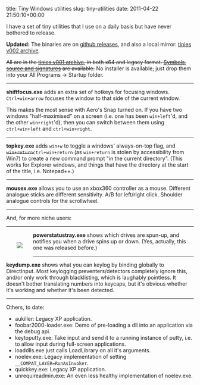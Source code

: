 title: Tiny Windows utilities
slug: tiny-utilities
date: 2011-04-22 21:50:10+00:00

I have a set of tiny utilities that I use on a daily basis but have never bothered to release.

<strong>Updated:</strong> The binaries are on <a href="https://github.com/FauxFaux/tinies/releases">github releases</a>, and also a local mirror: <a href="//b.goeswhere.com/tinies-v002.zip">tinies v002 archive</a>.

<strike>All are in the <a href="//b.goeswhere.com/tinies-v001.7z">tinies v001 archive</a>, in both x64 and legacy format.  <a href="//b.goeswhere.com/tinies-syms-v001.7z">Symbols</a>, <a href="//git.goeswhere.com/?p=tinies.git;a=tag;h=refs/tags/v001">source and signatures</a> are available.</strike>  No installer is available; just drop them into your All Programs -> Startup folder.

<hr/>

<strong>shiftfocus.exe</strong> adds an extra set of hotkeys for focusing windows.  <code>Ctrl+win+arrow</code> focuses the window to that side of the current window.

This makes the most sense with Aero's Snap turned on.  If you have two windows "half-maximised" on a screen (i.e. one has been <code>win+left</code>'d, and the other <code>win+right</code>'d), then you can switch between them using <code>ctrl+win+left</code> and <code>ctrl+win+right</code>.

<hr/>

<strong>topkey.exe</strong> adds <code>win+w</code> to toggle a windows' always-on-top flag, and <strike><code>win+return</code></strike><code>ctrl+win+return</code> (as <code>win+return</code> is stolen by accessibility from Win7) to create a new command prompt "in the current directory".  (This works for Explorer windows, and things that have the directory at the start of the title, i.e. Notepad++.)

<hr/>

<strong>mousex.exe</strong> allows you to use an xbox360 controller as a mouse.  Different analogue sticks are different sensitivity.  A/B for left/right click.  Shoulder analogue controls for the scrollwheel.</p>

<hr/>

And, for more niche users:

<hr/>

<img style="float: left; padding: 2em" src="//b.goeswhere.com/powerstatustray.png"/>

<strong>powerstatustray.exe</strong> shows which drives are spun-up, and notifies you when a drive spins up or down.  (Yes, actually, this one was released before.)

<hr/>

<strong>keydump.exe</strong> shows what you can keylog by binding globally to DirectInput.  Most keylogging preventers/detectors completely ignore this, and/or only work through blacklisting, which is laughably pointless.  It doesn't bother translating numbers into keycaps, but it's obvious whether it's working and whether it's been detected.

<hr/>
Others, to date:
<ul>
<li>aukiller: Legacy XP application.</li>
<li>foobar2000-loader.exe: Demo of pre-loading a dll into an application via the debug api.</li>
<li>keytoputty.exe: Take input and send it to a running instance of putty, i.e. to allow input during full-screen applications.</li>
<li>loaddlls.exe just calls LoadLibrary on all it's arguments.</li>
<li>noelev.exe: Legacy implementation of setting <code>__COMPAT_LAYER=RunAsInvoker</code>.</li>
<li>quickkey.exe: Legacy XP application.</li>
<li>unrequireadmin.exe: An even less healthy implementation of noelev.exe.</li>
</ul>

